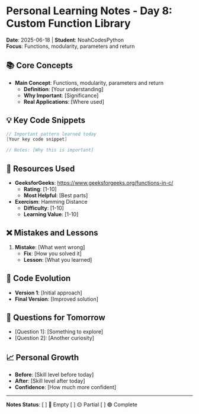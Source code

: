 # Personal Learning Notes - Day 8: Custom Function Library

**Date**: 2025-06-18 | **Student**: NoahCodesPython  
**Focus**: Functions, modularity, parameters and return

## 📚 Core Concepts
- **Main Concept**: Functions, modularity, parameters and return
  - **Definition**: [Your understanding]
  - **Why Important**: [Significance]
  - **Real Applications**: [Where used]

## 💡 Key Code Snippets
```c
// Important pattern learned today
[Your key code snippet]

// Notes: [Why this is important]
```

## 🔗 Resources Used
- **GeeksforGeeks**: https://www.geeksforgeeks.org/functions-in-c/
  - **Rating**: [1-10]
  - **Most Helpful**: [Best parts]
- **Exercism**: Hamming Distance
  - **Difficulty**: [1-10]
  - **Learning Value**: [1-10]

## ❌ Mistakes and Lessons
1. **Mistake**: [What went wrong]
   - **Fix**: [How you solved it]
   - **Lesson**: [What you learned]

## 🚀 Code Evolution
- **Version 1**: [Initial approach]
- **Final Version**: [Improved solution]

## 🤔 Questions for Tomorrow
- [Question 1]: [Something to explore]
- [Question 2]: [Another curiosity]

## 📈 Personal Growth
- **Before**: [Skill level before today]
- **After**: [Skill level after today]
- **Confidence**: [How much more confident]

---
**Notes Status**: [ ] 🔴 Empty [ ] 🟡 Partial [ ] 🟢 Complete
